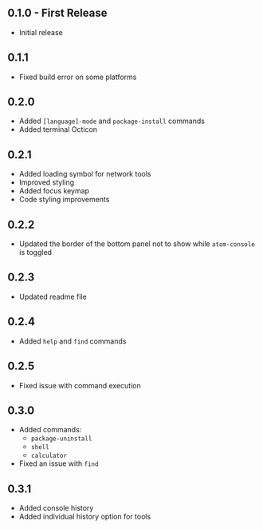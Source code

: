 ## 0.1.0 - First Release
* Initial release

## 0.1.1
* Fixed build error on some platforms

## 0.2.0
* Added `[language]-mode` and `package-install` commands
* Added terminal Octicon

## 0.2.1
* Added loading symbol for network tools
* Improved styling
* Added focus keymap
* Code styling improvements

## 0.2.2
* Updated the border of the bottom panel not to show while `atom-console` is toggled

## 0.2.3
* Updated readme file

## 0.2.4
* Added `help` and `find` commands

## 0.2.5
* Fixed issue with command execution

## 0.3.0
* Added commands:
  * `package-uninstall`
  * `shell`
  * `calculator`
* Fixed an issue with `find`

## 0.3.1
* Added console history
* Added individual history option for tools
